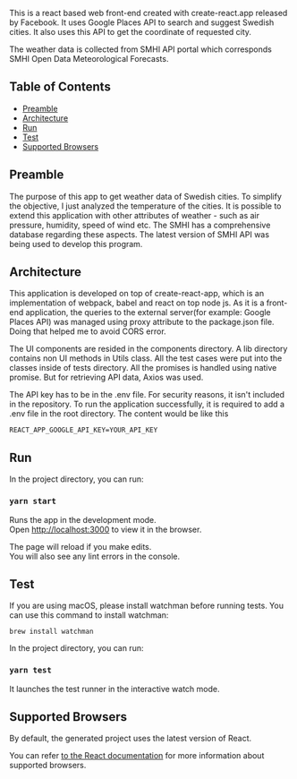 This is a react based web front-end created with create-react.app released by Facebook.
It uses Google Places API to search and suggest Swedish cities. It also uses this API to get the coordinate 
of requested city.

The weather data is collected from SMHI API portal which corresponds SMHI Open Data Meteorological Forecasts.

## Table of Contents

- [Preamble](#preamble)
- [Architecture](#architecture)
- [Run](#run)
- [Test](#test)
- [Supported Browsers](#supported-browsers)



## Preamble
The purpose of this app to get weather data of Swedish cities. To simplify the objective, I just analyzed the temperature of the cities. It is possible to extend this application with other attributes of weather - such as air pressure, humidity, speed of wind etc. The SMHI has a comprehensive database regarding these aspects. The latest version of SMHI API was being used to develop this program.

## Architecture

This application is developed on top of create-react-app, which is an implementation of webpack, babel and react on top node js. As it is a front-end application, the queries to the external server(for example: Google Places API) was managed using proxy attribute to the package.json file. Doing that helped me to avoid CORS error.

The UI components are resided in the components directory. A lib directory contains non UI methods in Utils class. All the test cases were put into the classes inside of tests directory. All the promises is handled using native promise. But for retrieving API data, Axios was used.

The API key has to be in the .env file. For security reasons, it isn't included in the repository. To run the application successfully, it is required to add a .env file in the root directory. The content would be like this 

```
REACT_APP_GOOGLE_API_KEY=YOUR_API_KEY
```

## Run

In the project directory, you can run:

### `yarn start`

Runs the app in the development mode.<br>
Open [http://localhost:3000](http://localhost:3000) to view it in the browser.

The page will reload if you make edits.<br>
You will also see any lint errors in the console.

## Test
If you are using macOS, please install watchman before running tests.
You can use this command to install watchman:
```
brew install watchman
```

In the project directory, you can run:
### `yarn test`

It launches the test runner in the interactive watch mode.<br>

## Supported Browsers

By default, the generated project uses the latest version of React.

You can refer [to the React documentation](https://reactjs.org/docs/react-dom.html#browser-support) for more information about supported browsers.
